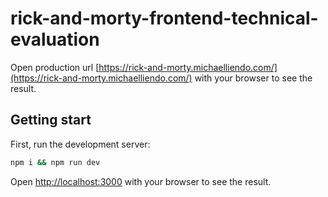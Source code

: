 # rick-and-morty-frontend-technical-evaluation

Open production url [https://rick-and-morty.michaelliendo.com/](https://rick-and-morty.michaelliendo.com/) with your browser to see the result.

## Getting start
First, run the development server:

```bash
npm i && npm run dev

```

Open [http://localhost:3000](http://localhost:3000) with your browser to see the result.
